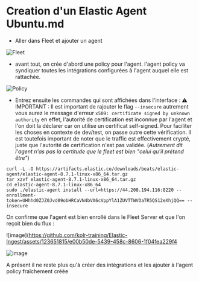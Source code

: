 
# Creation d'un Elastic Agent Ubuntu.md

- Aller dans Fleet et ajouter un agent

![Fleet](https://github.com/kplr-training/Elastic-Ingest/assets/123651815/617fcd52-bc2b-454c-9155-82c702a9a860)

- avant tout, on crée d'abord une policy pour l'agent. 
l'agent policy va syndiquer toutes les intégrations configurées à l'agent auquel elle est rattachée. 


![Policy](https://github.com/kplr-training/Elastic-Ingest/assets/123651815/fa4e8938-106e-4594-9201-45490e7e14b1)

- Entrez ensuite les commandes qui sont affichées dans l'interface :
⚠️ IMPORTANT : Il est important de rajouter le flag `--insecure`
autrement vous aurez le message d'erreur `x509: certificate signed by unknown authority` 
en effet, l'autorité de certification est inconnue par l'agent et l'on doit la déclarer car on utilise un certificat self-signed. 
Pour faciliter les choses en contexte de dev/test, on passe outre cette vérification.
Il est toutefois important de noter que le traffic est effectivement crypté, juste que l'autorité de certification n'est pas validée. 
(_Autrement dit l'agent n'as pas la certitude que le fleet est bien "celui qu'il prétend être"_)

```
curl -L -O https://artifacts.elastic.co/downloads/beats/elastic-agent/elastic-agent-8.7.1-linux-x86_64.tar.gz
tar xzvf elastic-agent-8.7.1-linux-x86_64.tar.gz
cd elastic-agent-8.7.1-linux-x86_64
sudo ./elastic-agent install --url=https://44.208.194.116:8220 --enrollment-token=UHhhd0ZJZ0Jvd09obHRCaVN4bVA6cVppYlA1ZUVTTWVOaTR5QS12eXhjQQ== --insecure
```

On confirme que l'agent est bien enrollé dans le Fleet Server et que l'on reçoit bien du flux : 

![image](https://github.com/kplr-training/Elastic-Ingest/assets/123651815/e00b50de-5439-458c-8606-1f04fea229f4

![image](https://github.com/kplr-training/Elastic-Ingest/assets/123651815/1cbbe8ff-041a-4735-b32d-3de50c504c69)


A présent il ne reste plus qu'à créer des intégrations et les ajouter à l'agent policy fraîchement créée

